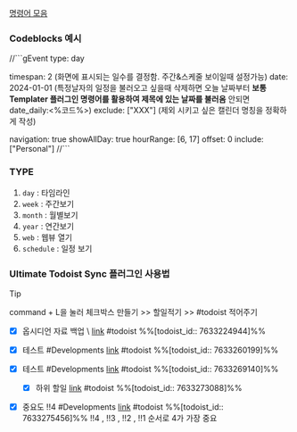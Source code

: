 [명령어 모음](https://yukigasai.github.io/obsidian-google-calendar/Commands)

### Codeblocks 예시
//```gEvent
type: day

timespan: 2 (화면에 표시되는 일수를 결정함. 주간&스케줄 보이일때 설정가능)
date: 2024-01-01 (특정날자의 일정을 불러오고 싶을때 삭제하면 오늘 날짜부터 
**보통 Templater 플러그인 명령어를 활용하여 제목에 있는 날짜를 불러옴** 안되면 date_daily:<%코드%>)
exclude: ["XXX"] (제외 시키고 싶은 캘린더 명칭을 정확하게 작성)

navigation: true
showAllDay: true
hourRange: [6, 17]
offset: 0
include: ["Personal"]
//```

### TYPE
1.  `day` : 타임라인
2. `week` : 주간보기
3. `month` : 월별보기
4. `year` : 연간보기
5. `web` : 웹뷰 열기
6. `schedule` : 일정 보기


### Ultimate Todoist Sync 플러그인 사용법 

>[!tip] 
> command + L을 눌러 체크박스 만들기   >>   할일적기   >>   #todoist 적어주기

 - [x] 옵시디언 자료 백업   \\ [link](https://todoist.com/showTask?id=7633224944) #todoist %%[todoist_id:: 7633224944]%% 

- [x] 테스트 #Developments  [link](https://todoist.com/showTask?id=7633260199) #todoist  %%[todoist_id:: 7633260199]%%

- [x] 테스트 #Developments [link](https://todoist.com/showTask?id=7633269140) #todoist  %%[todoist_id:: 7633269140]%%
	- [x] 하위 할일 [link](https://todoist.com/showTask?id=7633273088) #todoist  %%[todoist_id:: 7633273088]%%

- [x] 중요도 !!4 #Developments [link](https://todoist.com/showTask?id=7633275456) #todoist  %%[todoist_id:: 7633275456]%% 
!!4 , !!3 , !!2 , !!1 순서로 4가 가장 중요
